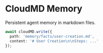 # CloudMD Memory

Persistent agent memory in markdown files.

```typescript
await cloudMD.write({
  path: 'memory/facts/user-creation.md',
  content: '# User Creation\n\nSteps: ...'
});
```
